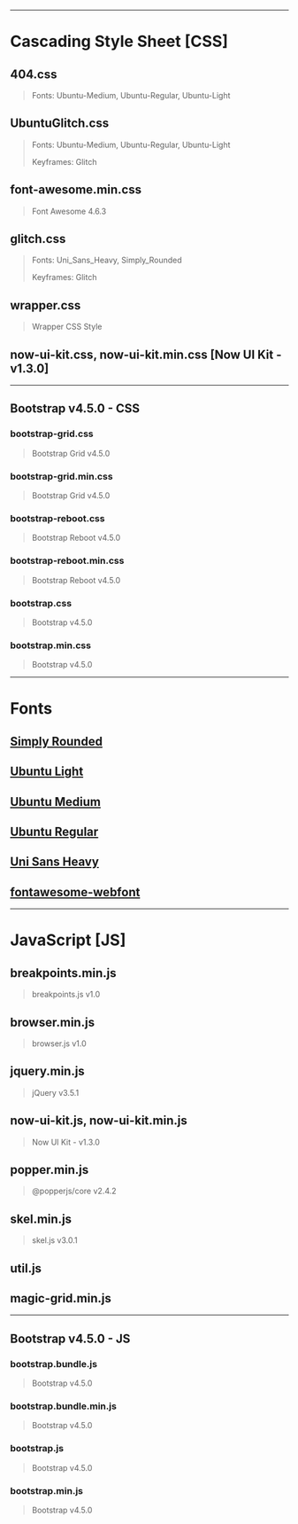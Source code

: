 <hr>

# Cascading Style Sheet [CSS]

## 404.css
> Fonts: Ubuntu-Medium, Ubuntu-Regular, Ubuntu-Light

## UbuntuGlitch.css
> Fonts: Ubuntu-Medium, Ubuntu-Regular, Ubuntu-Light
>
> Keyframes: Glitch

## font-awesome.min.css
> Font Awesome 4.6.3

## glitch.css
> Fonts: Uni_Sans_Heavy, Simply_Rounded
>
> Keyframes: Glitch

## wrapper.css
> Wrapper CSS Style

## now-ui-kit.css, now-ui-kit.min.css [Now UI Kit - v1.3.0]

<hr>

## Bootstrap v4.5.0 - CSS
### bootstrap-grid.css
> Bootstrap Grid v4.5.0

### bootstrap-grid.min.css
> Bootstrap Grid v4.5.0

### bootstrap-reboot.css
> Bootstrap Reboot v4.5.0

### bootstrap-reboot.min.css
> Bootstrap Reboot v4.5.0

### bootstrap.css
> Bootstrap v4.5.0

### bootstrap.min.css
> Bootstrap v4.5.0

<hr>

# Fonts

## [Simply Rounded](https://www.dafont.com/simply-rounded.font)

## [Ubuntu Light](https://fonts.google.com/specimen/Ubuntu)

## [Ubuntu Medium](https://fonts.google.com/specimen/Ubuntu)

## [Ubuntu Regular](https://fonts.google.com/specimen/Ubuntu)

## [Uni Sans Heavy](https://www.1001fonts.com/uni-sans-font.html)

## [fontawesome-webfont](https://fontawesome.com/)

<hr>

# JavaScript [JS]

## breakpoints.min.js
> breakpoints.js v1.0

## browser.min.js
> browser.js v1.0

## jquery.min.js
> jQuery v3.5.1

## now-ui-kit.js, now-ui-kit.min.js
> Now UI Kit - v1.3.0

## popper.min.js
> @popperjs/core v2.4.2 

## skel.min.js
> skel.js v3.0.1

## util.js

## magic-grid.min.js

<hr>

## Bootstrap v4.5.0 - JS
### bootstrap.bundle.js
> Bootstrap v4.5.0

### bootstrap.bundle.min.js
> Bootstrap v4.5.0

### bootstrap.js
> Bootstrap v4.5.0

### bootstrap.min.js
> Bootstrap v4.5.0
